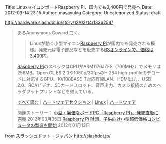 Title: LinuxマイコンボードRaspberry Pi、国内でも3,400円で発売へ
Date: 2012-03-14 23:15
Author: masayukig
Category: Uncategorized
Status: draft

<http://hardware.slashdot.jp/story/12/03/14/1336254/>



> あるAnonymous Coward 曰く、
>
> >
> > Linuxが動く小型マイコン[Raspberry
> > Pi](http://hardware.slashdot.jp/story/12/01/13/037214/Raspberry-Pi-%E8%B2%A1%E5%9B%A3%E3%80%81%E5%AD%90%E4%BE%9B%E5%90%91%E3%81%91%E5%B0%8F%E5%9E%8B%E8%B6%85%E4%BD%8E%E4%BE%A1%E6%A0%BC%E3%82%B3%E3%83%B3%E3%83%94%E3%83%A5%E3%83%BC%E3%82%BF%E3%81%AE%E8%A3%BD%E9%80%A0%E3%82%92%E9%96%8B%E5%A7%8B)が国内でも発売される模様。発売元は電子部品などを販売する[RSオンラインで、価格は3,400円](http://jp.rs-online.com/web/generalDisplay.html?id=raspberrypi)。
> >
>
> [Raspberry
> Pi](http://www.raspberrypi.org/)のスペックはCPUがARM1176JZFS（700MHz）でメモリは256MB。Open
> GL ES 2.0や1080p/30fpsのH.264
> high-profileのデコードに対応するGPU、10/100BASE-T対応有線LAN、HDMI出力、USB
> 2.0、RCAビデオ、SDカードスロット、音声出力、カメラ接続のためのヘッダフットプリントなどを備えている。
>
> [すべて読む](http://hardware.slashdot.jp/story/12/03/14/1336254/) |
> [ハードウェアセクション](http://hardware.slashdot.jp/) |
> [Linux](http://slashdot.jp/stories/linux) |
> [ハードウェア](http://slashdot.jp/stories/hardware)
>
> 関連ストーリー：
> [小型・廉価なボードPC「Raspberry
> PI」、発売直後に完売](http://hardware.slashdot.jp/article.pl?sid=12/03/05/084255)
> 2012年03月05日
> [Raspberry Pi
> 財団、子供向け小型超低価格コンピュータの製造を開始](http://hardware.slashdot.jp/article.pl?sid=12/01/13/037214)
> 2012年01月13日



from スラッシュドット・ジャパン <http://slashdot.jp/>

